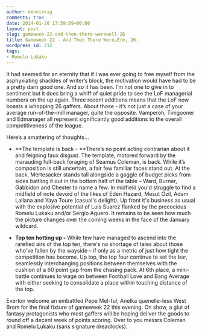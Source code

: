 ```yaml
---
author: denniskig
comments: true
date: 2014-01-20 17:59:09+00:00
layout: post
slug: gameweek-22-and-then-there-werewell-26
title: Gameweek 22 - And Then There Were…Erm, 26.
wordpress_id: 212
tags:
- Romelu Lukaku
---
```


It had seemed for an eternity that if I was ever going to free myself from the asphyxiating shackles of writer’s block, the motivation would have had to be a pretty darn good one. And so it has been. I’m not one to give in to sentiment but it does bring a whiff of quiet pride to see the LoF managerial numbers on the up again. Three recent additions means that the LoF now boasts a whopping 26 gaffers. About those - it’s not just a case of your average run-of-the-mill manager, quite the opposite. Vamperoh, Timgooner and Edmanager all represent significantly good additions to the overall competitiveness of the league.

Here’s a smattering of thoughts…



	
  * **The template is back - **There’s no point acting contrarian about it and feigning faux disgust. The template, motored forward by the marauding full-back foraging of Seamus Coleman, is back. While it’s composition is still uncertain, a fair few familiar faces stand out. At the back, Mertesacker stands tall alongside a gaggle of budget picks from sides battling it out in the bottom half of the table – Ward, Burner, Gabbidon and Chester to name a few. In midfield you'd struggle to find a midfield of note devoid of the likes of Eden Hazard, Mesut Ozil, Adam Lallana and Yaya Toure (casual's delight). Up front it's business as usual with the explosive potential of Luis Suarez flanked by the precocious Romelu Lukaku and/or Sergio Aguero. It remains to be seen how much the picture changes over the coming weeks in the face of the January wildcard.

	
  * **Top ten hotting up -** While few have managed to ascend into the rarefied airs of the top ten, there's no shortage of tales about those who've fallen by the wayside – if only as a metric of just how tight the competition has become. Up top, the top four continue to set the bar, seamlessly interchanging positions between themselves with the cushion of a 60 point gap from the chasing pack. At 6th place, a mini-battle continues to wage on between Football Love and Bang Average with either seeking to consolidate a place within touching distance of the top.


Everton welcome an embattled Pepe Mel-ful, Anelka quenelle-less West Brom for the final fixture of gameweek 22 this evening. On show, a glut of fantasy protagonists who most gaffers will be hoping deliver the goods to round off a decent week of points scoring. Over to you messrs Coleman and Romelu Lukaku (sans signature dreadlocks).


